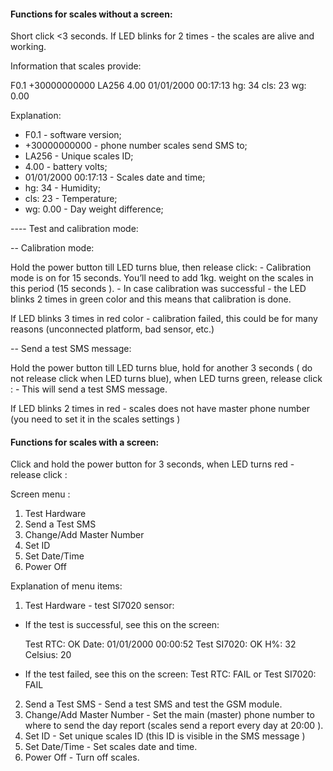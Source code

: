 #### Functions for scales without a screen:

Short click <3 seconds. If LED blinks for 2 times - the scales are alive and working.

Information that scales provide:

F0.1 +30000000000 LA256 4.00 01/01/2000 00:17:13
hg: 34 cls: 23 wg: 0.00

Explanation:

  - F0.1 - software version;
  - +30000000000 - phone number scales send SMS to;
  - LA256 - Unique scales ID;
  - 4.00 - battery volts;
  - 01/01/2000 00:17:13 - Scales date and time;
  - hg: 34 - Humidity;
  - cls: 23 - Temperature;
  - wg: 0.00 - Day weight difference;

---- Test and calibration mode:

-- Calibration mode:

  Hold the power button till LED turns blue, then release click:
    - Calibration mode is on for 15 seconds. You’ll need to add 1kg. weight on the scales in this period (15 seconds ).
    - In case calibration was successful - the LED blinks 2 times in green color and this means that calibration is done.

  If LED blinks 3 times in red color - calibration failed, this could be for many reasons (unconnected platform, bad sensor, etc.)

-- Send a test SMS message:

  Hold the power button till LED turns blue, hold for another 3 seconds ( do not release click when LED turns blue), when LED turns green, release click :
    - This will send a test SMS message.

  If LED blinks 2 times in red - scales does not have master phone number (you need to set it in the scales settings )

#### Functions for scales with a screen:

Click and hold the power button for 3 seconds, when LED turns red - release click :

Screen menu :

1. Test Hardware
2. Send a Test SMS
3. Change/Add Master Number
4. Set ID
5. Set Date/Time
6. Power Off

Explanation of menu items:

1. Test Hardware - test SI7020 sensor:
  - If the test is successful, see this on the screen:

    Test RTC: OK Date: 01/01/2000 00:00:52
    Test SI7020: OK H%: 32 Celsius: 20

  - If the test failed, see this on the screen:
    Test RTC: FAIL
    or
    Test SI7020: FAIL

2. Send a Test SMS - Send a test SMS and test the GSM module.
3. Change/Add Master Number - Set the main (master) phone number to where to send the day report (scales send a report every day at 20:00 ).
4. Set ID - Set unique scales ID (this ID is visible in the SMS message )
5. Set Date/Time - Set scales date and time.
6. Power Off - Turn off scales.
